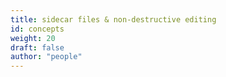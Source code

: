 ```yaml
---
title: sidecar files & non-destructive editing
id: concepts
weight: 20
draft: false
author: "people"
---
```

